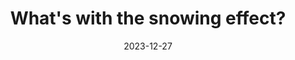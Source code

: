 ---
layout: post
category: dailynote
title: "What's with the snowing effect?"
tags: [tech, web, css]
date: 2023-12-27
published: false
---